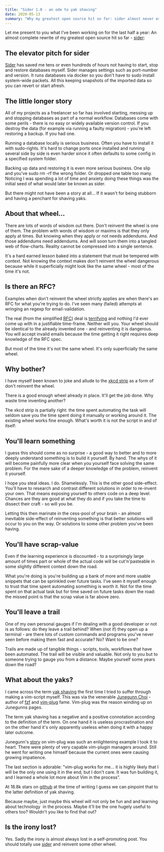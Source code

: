 ```yaml
---
title: "Sider 1.0 - an ode to yak shaving"
date: 2020-05-13
summary: "Why my greatest open source hit so far: sider almost never existed"
---
```


Let me present to you what I've been working on for the last half a year: An almost complete rewrite of my greatest open source hit so far - [sider](https://github.com/jonaslu/sider/wiki/Changelog#v100):

## The elevator pitch for sider
[Sider](https://www.npmjs.com/package/@jonaslu/sider) has saved me tens or even hundreds of hours not having to start, stop and restore databases myself. Sider manages settings such as port-number and version. It runs databases via docker so you don't have to sudo install system-wide packets. All this keeping snapshots of the imported data so you can revert or start afresh.

## The little longer story
All of my projects as a freelancer so far has involved starting, messing up and stopping databases as part of a normal workflow. Databases come with some perils - there is no easy or widely available version control. If you destroy the data (for example via running a faulty migration) - you're left restoring a backup. If you had one.

Running a database locally is serious business. Often you have to install it with sudo-rights. It's hard to change ports once installed and running several side by side is even harder since it often defaults to some config in a specified system folder.

Backing up data and restoring it is even more serious business. One slip and you've sudo rm -rf the wrong folder. Or dropped one table too many. Noticing I was spending a lot of time and anxiety doing these things was the initial seed of what would later be known as sider.

But there might not have been a story at all… If it wasn't for being stubborn and having a penchant for shaving yaks.

## About that wheel...
There are lots of words of wisdom out there. Don't reinvent the wheel is one of them. The problem with words of wisdom or maxims is that they only apply at times. But knowing when they apply or not needs addendums. And those addendums need addendums. And will soon turn them into a tangled web of flow-charts. Reality cannot be compressed into a single sentence.

It's a hard earned lesson baked into a statement that must be tempered with context. Not knowing the context makes don't reinvent the wheel dangerous because while it superficially might look like the same wheel - most of the time it's not.

## Is there an RFC?
Examples when don't reinvent the wheel strictly applies are when there's an RFC for what you're trying to do. I've seen many (failed) attempts at wringing an regexp for email-validation.

The real (from the simplified [RFC](https://www.ietf.org/rfc/rfc5322.txt)) deal is [terrifying](https://emailregex.com/) and nothing I'd ever come up with in a justifiable time-frame. Neither will you. Your wheel should be identical to the already invented one - and reinventing it is dangerous. You will accept invalid emails because the time getting it right requires deep knowledge of the RFC spec.

But most of the time it's not the same wheel. It's only superficially the same wheel.

## Why bother?
I have myself been known to joke and allude to the [xkcd strip](https://imgs.xkcd.com/comics/automation.png) as a form of don't reinvent the wheel.

There is a good enough wheel already in place. It'll get the job done. Why waste time inventing another?

The xkcd strip is partially right: the time spent automating the task will seldom save you the time spent doing it manually or working around it. The existing wheel works fine enough. What's worth it is not the script in and of itself:

## You'll learn something
I guess this should come as no surprise - a good way to better and to more deeply understand something is to build it yourself. By hand. The whys of it will become painfully more clear when you yourself face solving the same problem. For the mere sake of a deeper knowledge of the problem, reinvent it yourself.

I hope you steal ideas. I do. Shamelessly. This is the other good side-effect. You'll have to research and contrast different solutions in order to re-invent your own. That means exposing yourself to others code on a deep level. Chances are they are good at what they do and if you take the time to dissect their craft - so will you be.

Letting this then marinate in the cess-pool of your brain - an almost inevitable side-effect of reinventing something is that better solutions will occur to you on the way. Or solutions to some other problem you've been having.

## You'll have scrap-value
Even if the learning experience is discounted - to a surprisingly large amount of times part or whole of the actual code will be cut'n'pasteable in some slightly different context down the road.

What you're doing is you're building up a bank of more and more usable snippets that can be sprinkled over future tasks. I've seen it myself enough to trust that time spent automating something is worth it. Not for the time spent on that actual task but for time saved on future tasks down the road: the missed point is that the scrap value is far above zero.

## You'll leave a trail
One of my own personal gauges if I'm dealing with a good developer or not is as follows: do they leave a trail behind? When (not if) they open up a terminal - are there lots of custom commands and programs you've never seen before making them fast and accurate? No? Want to be one?

Trails are made up of tangible things - scripts, tools, workflows that have been automated. The trail will be visible and valuable. Not only to you but to someone trying to gauge you from a distance. Maybe yourself some years down the road?

## What about the yaks?
I came across the term [yak shaving](https://en.wiktionary.org/wiki/yak_shaving) the first time I tried to suffer through making a vim-script myself. This was via the venerable [Junegunn Choi](https://junegunn.kr/about/) - author of [fzf](https://github.com/junegunn/fzf) and [vim-plug](https://github.com/junegunn/vim-plug) fame. Vim-plug was the reason winding up on Junegunns pages.

The term yak shaving has a negative and a positive connotation according to the definition of the term. On one hand it is useless procrastination and on the other hand it's only apparently useless when doing it with a happy later outcome.

Junegunn's [story](https://junegunn.kr/2013/09/writing-my-own-vim-plugin-manager) on vim-plug was such an enlightening example I took it to heart. There were plenty of very capable vim-plugin managers around. Still he went for writing one himself because the current ones were causing growing impatience.

The last section is adorable: "vim-plug works for me… it is highly likely that I will be the only one using it in the end, but I don't care. It was fun building it, and I learned a whole lot more about Vim in the process".

At 18.8k stars on [github](https://github.com/junegunn/vim-plug) at the time of writing I guess we can pinpoint that to the latter definition of yak shaving.

Because maybe, just maybe this wheel will not only be fun and and learning about technology  in the process. Maybe it'll be the one hugely useful to others too? Wouldn't you like to find that out?

## Is the irony lost?
Yes. Sadly the irony is almost always lost in a self-promoting post. You should totally use [sider](https://www.npmjs.com/package/@jonaslu/sider) and reinvent some other wheel.